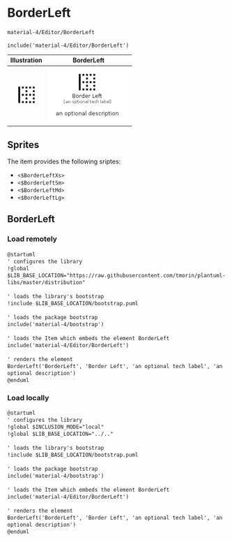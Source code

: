 # BorderLeft


```text
material-4/Editor/BorderLeft
```

```text
include('material-4/Editor/BorderLeft')
```



| Illustration | BorderLeft |
| :---: | :---: |
| ![illustration for Illustration](../../material-4/Editor/BorderLeft.png) | ![illustration for BorderLeft](../../material-4/Editor/BorderLeft.Local.png) |



## Sprites
The item provides the following sriptes:

- `<$BorderLeftXs>`
- `<$BorderLeftSm>`
- `<$BorderLeftMd>`
- `<$BorderLeftLg>`





## BorderLeft

### Load remotely
```plantuml
@startuml
' configures the library
!global $LIB_BASE_LOCATION="https://raw.githubusercontent.com/tmorin/plantuml-libs/master/distribution"

' loads the library's bootstrap
!include $LIB_BASE_LOCATION/bootstrap.puml

' loads the package bootstrap
include('material-4/bootstrap')

' loads the Item which embeds the element BorderLeft
include('material-4/Editor/BorderLeft')

' renders the element
BorderLeft('BorderLeft', 'Border Left', 'an optional tech label', 'an optional description')
@enduml
```

### Load locally
```plantuml
@startuml
' configures the library
!global $INCLUSION_MODE="local"
!global $LIB_BASE_LOCATION="../.."

' loads the library's bootstrap
!include $LIB_BASE_LOCATION/bootstrap.puml

' loads the package bootstrap
include('material-4/bootstrap')

' loads the Item which embeds the element BorderLeft
include('material-4/Editor/BorderLeft')

' renders the element
BorderLeft('BorderLeft', 'Border Left', 'an optional tech label', 'an optional description')
@enduml
```

